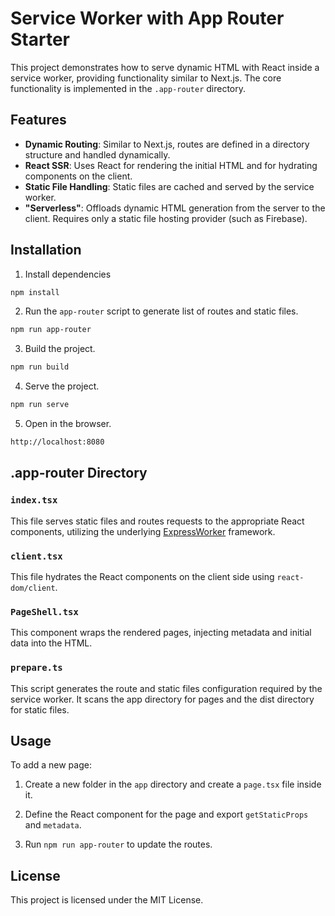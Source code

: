 # Service Worker with App Router Starter

This project demonstrates how to serve dynamic HTML with React inside a service
worker, providing functionality similar to Next.js. The core functionality is
implemented in the `.app-router` directory.

## Features

- **Dynamic Routing**: Similar to Next.js, routes are defined in a directory
  structure and handled dynamically.
- **React SSR**: Uses React for rendering the initial HTML and for hydrating
  components on the client.
- **Static File Handling**: Static files are cached and served by the service
  worker.
- **"Serverless"**: Offloads dynamic HTML generation from the server to the
  client. Requires only a static file hosting provider (such as Firebase).

## Installation

1. Install dependencies

```sh
npm install
```

2. Run the `app-router` script to generate list of routes and static files.

```sh
npm run app-router
```

3. Build the project.

```sh
npm run build
```

4. Serve the project.

```sh
npm run serve
```

5. Open in the browser.

```sh
http://localhost:8080
```

## .app-router Directory

### `index.tsx`

This file serves static files and routes requests to the appropriate React
components, utilizing the underlying
[ExpressWorker](https://www.github.com/michaelcpuckett/express-worker)
framework.

### `client.tsx`

This file hydrates the React components on the client side using
`react-dom/client`.

### `PageShell.tsx`

This component wraps the rendered pages, injecting metadata and initial data
into the HTML.

### `prepare.ts`

This script generates the route and static files configuration required by the
service worker. It scans the app directory for pages and the dist directory for
static files.

## Usage

To add a new page:

1. Create a new folder in the `app` directory and create a `page.tsx` file
   inside it.

1. Define the React component for the page and export `getStaticProps` and
   `metadata`.

1. Run `npm run app-router` to update the routes.

## License

This project is licensed under the MIT License.
